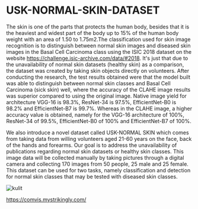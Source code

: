 # USK-NORMAL-SKIN-DATASET

The skin is one of the parts that protects the human body, besides that it is the heaviest and widest part of 
the body up to 15% of the human body weight with an area of 1.50 to 1.75m2.The classification used for skin 
image recognition is to distinguish between normal skin images and diseased skin images in the Basal Cell Carcinoma 
class using the ISIC 2018 dataset on the website https://challenge.isic-archive.com/data/#2018. It's just that 
due to the unavailability of normal skin datasets (healthy skin) as a comparison, the dataset was created by taking 
skin objects directly on volunteers. After conducting the research, the test results obtained were that the model 
built was able to distinguish between normal skin classes and Basal Cell Carcinoma (sick skin) well, where the accuracy 
of the CLAHE image results was superior compared to using the original image. Native image yield for architecture 
VGG-16 is 98.3%, ResNet-34 is 97.5%, EfficientNet-B0 is 98.2% and EfficientNet-B7 is 99.7%. Whereas in the CLAHE image, 
a higher accuracy value is obtained, namely for the VGG-16 architecture of 100%, ResNet-34 of 99.5%, EfficientNet-B0 
of 100% and EfficientNet-B7 of 100%.

We also introduce a novel dataset called USK-NORMAL SKIN which comes from taking data from willing volunteers aged 
21-60 years on the face, back of the hands and forearms. Our goal is to address the unavailability of publications 
regarding normal skin datasets or healthy skin classes. This image data will be collected manually by taking pictures 
through a digital camera and collecting 170 images from 50 people, 25 male and 25 female. This dataset can be used for 
two tasks, namely classification and detection for normal skin classes that may be tested with diseased skin classes.

![kulit](https://user-images.githubusercontent.com/72331775/230313040-b868a884-952c-4ac9-a616-fddf641fbed8.jpg)

https://comvis.mystrikingly.com/
